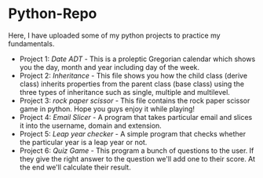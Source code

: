 # Python-Repo
Here, I have uploaded some of my python projects to practice my fundamentals.
- Project 1: *Date ADT* -
  This is a proleptic Gregorian calendar which shows you the day, month and year including day of the week.
- Project 2: *Inheritance* -
  This file shows you how the child class (derive class) inherits properties from the parent class (base class) using the three types of inheritance such as single, multiple and multilevel.
- Project 3: *rock paper scissor* -
  This file contains the rock paper scissor game in python. Hope you guys enjoy it while playing!
- Project 4: *Email Slicer* -
  A program that takes particular email and slices it into the username, domain and extension.
- Project 5: *Leap year checker* -
  A simple program that checks whether the particular year is a leap year or not.
- Project 6: *Quiz Game* -
  This program a bunch of questions to the user. If they give the right answer to the question we'll add one to their score. At the end we'll calculate their result. 

